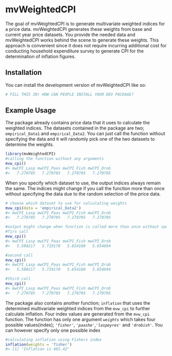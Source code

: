 
<!-- README.md is generated from README.Rmd. Please edit that file -->

# mvWeightedCPI

<!-- badges: start -->
<!-- badges: end -->

The goal of mvWeightedCPI is to generate multivariate weighted indices
for a price data. mvWeightedCPI generates these weights from base and
current year price datasets. You provide the needed data and
mvWeightedCPI works behind the scene to generate these weights. This
approach is convenient since it does not require incurring additional
cost for conducting household expenditure survey to generate CPI for the
determination of inflation figures.

## Installation

You can install the development version of mvWeightedCPI like so:

``` r
# FILL THIS IN! HOW CAN PEOPLE INSTALL YOUR DEV PACKAGE?
```

## Example Usage

The package already contains price data that it uses to calculate the
weighted indices. The datasets contained in the package are two;
`empirical_Data1` and `empirical_Data2`. You can just call the function
without specifying the data and it will randomly pick one of the two
datasets to determine the weights.

``` r
library(mvWeightedCPI)
#calling the function without any arguments
mvw_cpi()
#> mwCPI_Lasp mwCPI_Paas mwCPI_Fish mwCPI_Drob 
#>   7.270705   7.270705   7.270705   7.270705
```

When you specify which dataset to use, the output indices always remain
the same. The indices might change if you call the function more than
once without specifying the data due to the random selection of the
price data.

``` r
# choose which dataset to use for calculating weights
mvw_cpi(data = 'empirical_Data2')
#> mwCPI_Lasp mwCPI_Paas mwCPI_Fish mwCPI_Drob 
#>   7.270705   7.270705   7.270705   7.270705
```

``` r
#output might change when function is called more than once without specifying data 
#firs call
mvw_cpi()
#> mwCPI_Lasp mwCPI_Paas mwCPI_Fish mwCPI_Drob 
#>   5.590217   5.719170   5.654180   5.654694

#second call
mvw_cpi()
#> mwCPI_Lasp mwCPI_Paas mwCPI_Fish mwCPI_Drob 
#>   5.590217   5.719170   5.654180   5.654694

#third call
mvw_cpi()
#> mwCPI_Lasp mwCPI_Paas mwCPI_Fish mwCPI_Drob 
#>   7.270705   7.270705   7.270705   7.270705
```

The package also contains another function; `inflation` that uses the
determined multivariate weighted indices from the `mvw_cpi` to further
calculate inflation. Four index values are generated from the `mvw_cpi`
function. The function has only one argument *`weights`* which takes
four possible values(index); *`'fisher'`*, *`'paashe'`*,*`'laspeyres'`*
and *`'drobish'`*. You can however specify only one possible index

``` r
#calculating inflation using Fishers index
inflation(weights = 'fisher')
#> [1] "Inflation is 465.42"
```
